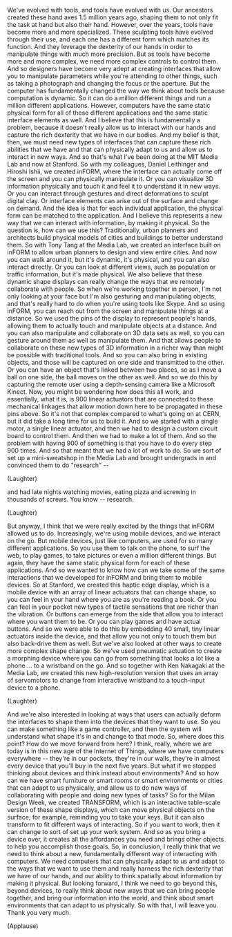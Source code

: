 
We&#39;ve evolved with tools,
and tools have evolved with us.
Our ancestors created these
hand axes 1.5 million years ago,
shaping them to not only
fit the task at hand
but also their hand.
However, over the years,
tools have become
more and more specialized.
These sculpting tools
have evolved through their use,
and each one has a different form
which matches its function.
And they leverage
the dexterity of our hands
in order to manipulate things
with much more precision.
But as tools have become
more and more complex,
we need more complex controls
to control them.
And so designers have become
very adept at creating interfaces
that allow you to manipulate parameters
while you&#39;re attending to other things,
such as taking a photograph
and changing the focus
or the aperture.
But the computer has fundamentally
changed the way we think about tools
because computation is dynamic.
So it can do a million different things
and run a million different applications.
However, computers have
the same static physical form
for all of these different applications
and the same static
interface elements as well.
And I believe that this
is fundamentally a problem,
because it doesn&#39;t really allow us
to interact with our hands
and capture the rich dexterity
that we have in our bodies.
And my belief is that, then,
we must need new types of interfaces
that can capture these
rich abilities that we have
and that can physically adapt to us
and allow us to interact in new ways.
And so that&#39;s what I&#39;ve been doing
at the MIT Media Lab
and now at Stanford.
So with my colleagues,
Daniel Leithinger and Hiroshi Ishii,
we created inFORM,
where the interface can actually
come off the screen
and you can physically manipulate it.
Or you can visualize
3D information physically
and touch it and feel it
to understand it in new ways.
Or you can interact through gestures
and direct deformations
to sculpt digital clay.
Or interface elements can arise
out of the surface
and change on demand.
And the idea is that for each
individual application,
the physical form can be matched
to the application.
And I believe this represents a new way
that we can interact with information,
by making it physical.
So the question is, how can we use this?
Traditionally, urban planners
and architects build physical models
of cities and buildings
to better understand them.
So with Tony Tang at the Media Lab,
we created an interface built on inFORM
to allow urban planners
to design and view entire cities.
And now you can walk around it,
but it&#39;s dynamic, it&#39;s physical,
and you can also interact directly.
Or you can look at different views,
such as population or traffic information,
but it&#39;s made physical.
We also believe that these dynamic
shape displays can really change
the ways that we remotely
collaborate with people.
So when we&#39;re working together in person,
I&#39;m not only looking at your face
but I&#39;m also gesturing
and manipulating objects,
and that&#39;s really hard to do
when you&#39;re using tools like Skype.
And so using inFORM,
you can reach out from the screen
and manipulate things at a distance.
So we used the pins of the display
to represent people&#39;s hands,
allowing them to actually touch
and manipulate objects at a distance.
And you can also manipulate
and collaborate on 3D data sets as well,
so you can gesture around them
as well as manipulate them.
And that allows people to collaborate
on these new types of 3D information
in a richer way than might
be possible with traditional tools.
And so you can also
bring in existing objects,
and those will be captured on one side
and transmitted to the other.
Or you can have an object that&#39;s linked
between two places,
so as I move a ball on one side,
the ball moves on the other as well.
And so we do this by capturing
the remote user
using a depth-sensing camera
like a Microsoft Kinect.
Now, you might be wondering
how does this all work,
and essentially, what it is,
is 900 linear actuators
that are connected to these
mechanical linkages
that allow motion down here
to be propagated in these pins above.
So it&#39;s not that complex
compared to what&#39;s going on at CERN,
but it did take a long time
for us to build it.
And so we started with a single motor,
a single linear actuator,
and then we had to design
a custom circuit board to control them.
And then we had to make a lot of them.
And so the problem with having
900 of something
is that you have to do
every step 900 times.
And so that meant that we had
a lot of work to do.
So we sort of set up
a mini-sweatshop in the Media Lab
and brought undergrads in and convinced
them to do &quot;research&quot; --

(Laughter)

and had late nights
watching movies, eating pizza
and screwing in thousands of screws.
You know -- research.

(Laughter)

But anyway, I think that we were
really excited by the things
that inFORM allowed us to do.
Increasingly, we&#39;re using mobile devices,
and we interact on the go.
But mobile devices, just like computers,
are used for so many
different applications.
So you use them to talk on the phone,
to surf the web, to play games,
to take pictures
or even a million different things.
But again, they have the same
static physical form
for each of these applications.
And so we wanted to know how can we take
some of the same interactions
that we developed for inFORM
and bring them to mobile devices.
So at Stanford, we created
this haptic edge display,
which is a mobile device
with an array of linear actuators
that can change shape,
so you can feel in your hand
where you are as you&#39;re reading a book.
Or you can feel in your pocket
new types of tactile sensations
that are richer than the vibration.
Or buttons can emerge from the side
that allow you to interact
where you want them to be.
Or you can play games
and have actual buttons.
And so we were able to do this
by embedding 40 small, tiny
linear actuators inside the device,
and that allow you not only to touch them
but also back-drive them as well.
But we&#39;ve also looked at other ways
to create more complex shape change.
So we&#39;ve used pneumatic actuation
to create a morphing device
where you can go from something
that looks a lot like a phone ...
to a wristband on the go.
And so together with Ken Nakagaki
at the Media Lab,
we created this new
high-resolution version
that uses an array of servomotors
to change from interactive wristband
to a touch-input device
to a phone.

(Laughter)

And we&#39;re also interested
in looking at ways
that users can actually
deform the interfaces
to shape them into the devices
that they want to use.
So you can make something
like a game controller,
and then the system will understand
what shape it&#39;s in
and change to that mode.
So, where does this point?
How do we move forward from here?
I think, really, where we are today
is in this new age
of the Internet of Things,
where we have computers everywhere --
they&#39;re in our pockets,
they&#39;re in our walls,
they&#39;re in almost every device
that you&#39;ll buy in the next five years.
But what if we stopped
thinking about devices
and think instead about environments?
And so how can we have smart furniture
or smart rooms or smart environments
or cities that can adapt to us physically,
and allow us to do new ways
of collaborating with people
and doing new types of tasks?
So for the Milan Design Week,
we created TRANSFORM,
which is an interactive table-scale
version of these shape displays,
which can move physical objects
on the surface; for example,
reminding you to take your keys.
But it can also transform
to fit different ways of interacting.
So if you want to work,
then it can change to sort of
set up your work system.
And so as you bring a device over,
it creates all the affordances you need
and brings other objects
to help you accomplish those goals.
So, in conclusion,
I really think that we need to think
about a new, fundamentally different way
of interacting with computers.
We need computers
that can physically adapt to us
and adapt to the ways
that we want to use them
and really harness the rich dexterity
that we have of our hands,
and our ability to think spatially
about information by making it physical.
But looking forward, I think we need
to go beyond this, beyond devices,
to really think about new ways
that we can bring people together,
and bring our information into the world,
and think about smart environments
that can adapt to us physically.
So with that, I will leave you.
Thank you very much.

(Applause)

